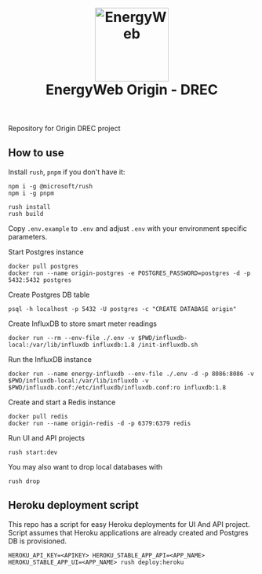 <h1 align="center">
  <br>
  <a href="https://www.energyweb.org/"><img src="https://www.energyweb.org/wp-content/uploads/2019/04/logo-brand.png" alt="EnergyWeb" width="150"></a>
  <br>
  EnergyWeb Origin - DREC
  <br>
  <br>
</h1>

Repository for Origin DREC project

## How to use

Install `rush`, `pnpm` if you don't have it:

```
npm i -g @microsoft/rush
npm i -g pnpm
```

```
rush install
rush build
```

Copy `.env.example` to `.env` and adjust `.env` with your environment specific parameters.

Start Postgres instance

```
docker pull postgres
docker run --name origin-postgres -e POSTGRES_PASSWORD=postgres -d -p 5432:5432 postgres
```

Create Postgres DB table

```
psql -h localhost -p 5432 -U postgres -c "CREATE DATABASE origin"
```

Create InfluxDB to store smart meter readings

```
docker run --rm --env-file ./.env -v $PWD/influxdb-local:/var/lib/influxdb influxdb:1.8 /init-influxdb.sh
```

Run the InfluxDB instance

```
docker run --name energy-influxdb --env-file ./.env -d -p 8086:8086 -v $PWD/influxdb-local:/var/lib/influxdb -v $PWD/influxdb.conf:/etc/influxdb/influxdb.conf:ro influxdb:1.8
```

Create and start a Redis instance

```
docker pull redis
docker run --name origin-redis -d -p 6379:6379 redis
```

Run UI and API projects

```
rush start:dev
```

You may also want to drop local databases with

```
rush drop
```

## Heroku deployment script

This repo has a script for easy Heroku deployments for UI And API project. Script assumes that Heroku applications are already created and Postgres DB is provisioned.

```
HEROKU_API_KEY=<APIKEY> HEROKU_STABLE_APP_API=<APP_NAME> HEROKU_STABLE_APP_UI=<APP_NAME> rush deploy:heroku
```
